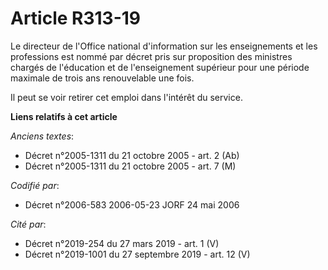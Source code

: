 # Article R313-19

Le directeur de l'Office national d'information sur les enseignements et les professions est nommé par décret pris sur
proposition des ministres chargés de l'éducation et de l'enseignement supérieur pour une période maximale de trois ans
renouvelable une fois.

Il peut se voir retirer cet emploi dans l'intérêt du service.

**Liens relatifs à cet article**

_Anciens textes_:

  - Décret n°2005-1311 du 21 octobre 2005 - art. 2 (Ab)
  - Décret n°2005-1311 du 21 octobre 2005 - art. 7 (M)

_Codifié par_:

  - Décret n°2006-583 2006-05-23 JORF 24 mai 2006

_Cité par_:

  - Décret n°2019-254 du 27 mars 2019 - art. 1 (V)
  - Décret n°2019-1001 du 27 septembre 2019 - art. 12 (V)
